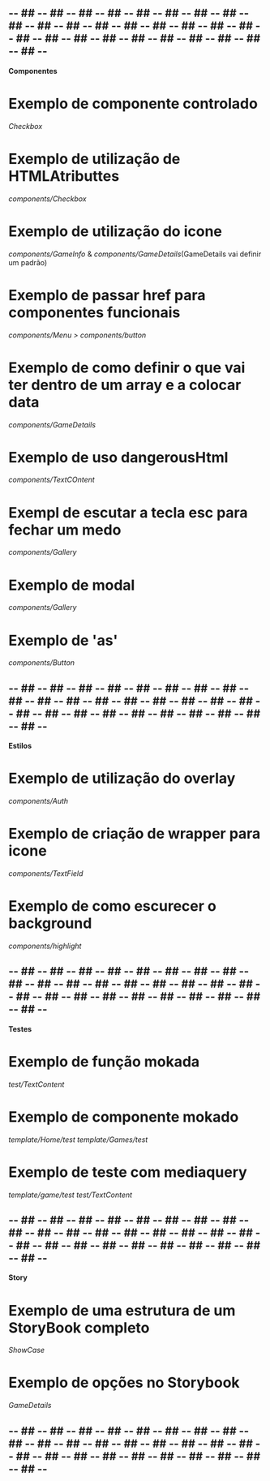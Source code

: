 ## -- ## -- ## -- ## -- ## -- ## -- ## -- ## -- ## -- ## -- ## -- ## -- ## -- ## -- ## -- ## -- ## -- ## -- ## -- ## -- ## -- ## -- ## -- ## -- ## -- ## -- ## -- ## -- 

**Componentes**

# Exemplo de componente controlado
*Checkbox*

# Exemplo de utilização de HTMLAtributtes
*components/Checkbox*

# Exemplo de utilização do icone
*components/GameInfo* & *components/GameDetails*(GameDetails vai definir um padrão)

# Exemplo de passar href para componentes funcionais
*components/Menu > components/button*

# Exemplo de como definir o que vai ter dentro de um array e a colocar data
*components/GameDetails*

# Exemplo de uso dangerousHtml
*components/TextCOntent*

# Exempl de escutar a tecla esc para fechar um medo
*components/Gallery*

# Exemplo de modal
*components/Gallery*

# Exemplo de 'as'
*components/Button*

## -- ## -- ## -- ## -- ## -- ## -- ## -- ## -- ## -- ## -- ## -- ## -- ## -- ## -- ## -- ## -- ## -- ## -- ## -- ## -- ## -- ## -- ## -- ## -- ## -- ## -- ## -- ## -- 

**Estilos**

# Exemplo de utilização do overlay
*components/Auth*

# Exemplo de criação de wrapper para icone
*components/TextField*

# Exemplo de como escurecer o background
*components/highlight*

## -- ## -- ## -- ## -- ## -- ## -- ## -- ## -- ## -- ## -- ## -- ## -- ## -- ## -- ## -- ## -- ## -- ## -- ## -- ## -- ## -- ## -- ## -- ## -- ## -- ## -- ## -- ## -- 

**Testes**

# Exemplo de função mokada
*test/TextContent*

# Exemplo de componente mokado
*template/Home/test*
*template/Games/test*

# Exemplo de teste com mediaquery
*template/game/test*
*test/TextContent*

## -- ## -- ## -- ## -- ## -- ## -- ## -- ## -- ## -- ## -- ## -- ## -- ## -- ## -- ## -- ## -- ## -- ## -- ## -- ## -- ## -- ## -- ## -- ## -- ## -- ## -- ## -- ## -- 

**Story**

# Exemplo de uma estrutura de um StoryBook completo
*ShowCase*

# Exemplo de opções no Storybook
*GameDetails*

## -- ## -- ## -- ## -- ## -- ## -- ## -- ## -- ## -- ## -- ## -- ## -- ## -- ## -- ## -- ## -- ## -- ## -- ## -- ## -- ## -- ## -- ## -- ## -- ## -- ## -- ## -- ## -- 




